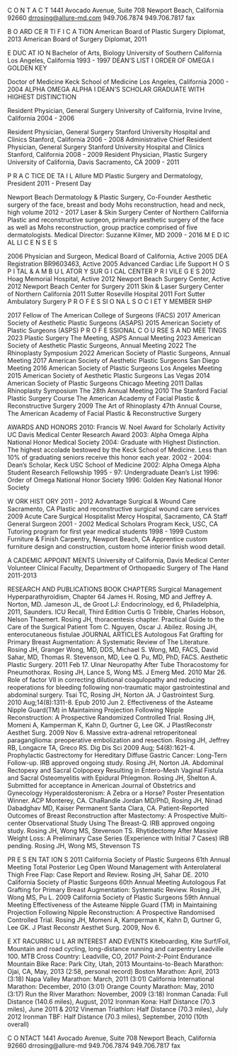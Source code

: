 


 
C O N T A C T
1441 Avocado Avenue, Suite 708 Newport Beach, California 92660
drrosing@allure-md.com 949.706.7874
949.706.7817 fax

B O ARD CE R TI F I C A TION 
American Board of Plastic Surgery Diplomat, 2013
American Board of Surgery Diplomat, 2011

E DUC AT IO N
Bachelor of Arts, Biology University of Southern California Los Angeles, California
1993 - 1997
DEAN’S LIST I ORDER OF OMEGA I GOLDEN KEY

Doctor of Medicine Keck School of Medicine Los Angeles, California 2000 - 2004
ALPHA OMEGA ALPHA I DEAN’S SCHOLAR GRADUATE WITH HIGHEST DISTINCTION

Resident Physician, General Surgery University of California, Irvine Irvine, California
2004 - 2006

Resident Physician, General Surgery Stanford University Hospital and Clinics Stanford, California
2006 - 2008
Administrative Chief
Resident Physician, General Surgery Stanford University Hospital and Clinics Stanford, California
2008 - 2009
Resident Physician, Plastic Surgery University of California, Davis Sacramento, CA
2009 - 2011
 
P R A C TICE DE TA I L
Allure MD Plastic Surgery and Dermatology, President
2011 - Present Day

Newport Beach Dermatology & Plastic Surgery, Co-Founder
Aesthetic surgery of the face, breast and body Mohs reconstruction, head and neck, high volume 2012 - 2017
Laser & Skin Surgery Center of Northern California
Plastic and reconstructive surgeon, primarily aesthetic surgery of the face
as well as Mohs reconstruction, group practice comprised of five dermatologists. Medical Director: Suzanne Kilmer, MD
2009 - 2016
M E D IC AL LI C E N S E S

2006 Physician and Surgeon, Medical Board of California, Active 2005 DEA Registration BR9603463, Active
2005 Advanced Cardiac Life Support
H O S P I TAL & A M B U L ATOR Y SUR G I CAL CENTER P R I VILE G E S
2012 Hoag Memorial Hospital, Active
2012 Newport Beach Surgery Center, Active 2012 Newport Beach Center for Surgery
2011 Skin & Laser Surgery Center of Northern California 2011 Sutter Roseville Hospital
2011 Fort Sutter Ambulatory Surgery
P R O F E S SI O NA L S O C I ET Y MEMBER SHIP 

2017 Fellow of The American College of Surgeons (FACS) 2017 American Society of Aesthetic Plastic Surgeons (ASAPS) 2015 American Society of Plastic Surgeons (ASPS)
P R O F E SSIONAL C O U RSE S A ND MEE TINGS 
2023 Plastic Surgery The Meeting, ASPS Annual Meeting
2023 American Society of Aesthetic Plastic Surgeons, Annual Meeting 2022 The Rhinoplasty Symposium
2022 American Society of Plastic Surgeons, Annual Meeting
2017 American Society of Aesthetic Plastic Surgeons San Diego Meeting 2016 American Society of Plastic Surgeons Los Angeles Meeting
2015 American Society of Aesthetic Plastic Surgeons Las Vegas 2014 American Society of Plastic Surgeons Chicago Meeting 2011 Dallas Rhinoplasty Symposium The 28th Annual Meeting 2010 The Stanford Facial Plastic Surgery Course
The American Academy of Facial Plastic & Reconstructive Surgery 2009 The Art of Rhinoplasty
47th Annual Course, The American Academy of Facial Plastic & Reconstructive Surgery
 


 
AWARDS AND HONORS 
2010: Francis W. Noel Award for Scholarly Activity UC Davis Medical Center Research Award
2003: Alpha Omega Alpha National Honor Medical Society
2004: Graduate with Highest Distinction. The highest accolade bestowed by the Keck School of Medicine. Less than 10% of graduating seniors receive this honor each year.
2002 - 2004: Dean’s Scholar, Keck USC School of Medicine
2002: Alpha Omega Alpha Student Research Fellowship
1995 - 97: Undergraduate Dean’s List
1996: Order of Omega National Honor Society
1996: Golden Key National Honor Society

W ORK HIST ORY 
2011 - 2012
Advantage Surgical & Wound Care
Sacramento, CA
Plastic and reconstructive surgical wound care services
2009
Acute Care Surgical Hospitalist Mercy Hospital, Sacramento, CA
Staff General Surgeon
2001 - 2002
Medical Scholars Program Keck, USC, CA
Tutoring program for first year medical students
1998 - 1999
Custom Furniture & Finish Carpentry,
Newport Beach, CA
Apprentice custom furniture design and construction, custom home interior finish wood detail.
 
A CADEMIC APPOINT MENTS 
University of California, Davis Medical Center
Volunteer Clinical Faculty, Department of Orthopaedic Surgery of The Hand 2011-2013

RESEARCH AND PUBLICATIONS 
BOOK CHAPTERS 
Surgical Management Hyperparathyroidism, Chapter 64
James H. Rosing, MD and Jeffrey A. Norton, MD. Jameson JL, de Groot LJ: Endocrinology, ed 6, Philadelphia, 2011, Saunders.
ICU Recall, Third Edition
Curtis G Tribble, Charles Hobson, Nelson Thaemert. Rosing JH, thoracentesis chapter.
Practical Guide to the Care of the Surgical Patient
Tom C. Nguyen, Oscar J. Abilez. Rosing JH, enterocutaneous fistulae
JOURNAL ARTICLES 
Autologous Fat Grafting for Primary Breast Augmentation: A Systematic Review of The Literature. Rosing JH, Granger Wong, MD, DDS, Michael S. Wong, MD, FACS, David Sahar, MD, Thomas R. Stevenson, MD, Lee Q. Pu, MD, PhD, FACS. Aesthetic Plastic Surgery. 2011 Feb 17.
Ulnar Neuropathy After Tube Thoracostomy for Pneumothorax. Rosing JH, Lance S, Wong MS. J Emerg Med. 2010 Mar 26.
Role of factor VII in correcting dilutional coagulopathy and reducing reoperations for bleeding following non-traumatic major gastrointestinal and abdominal surgery. Tsai TC, Rosing JH, Norton JA. J Gastrointest Surg. 2010 Aug;14(8):1311-8. Epub 2010 Jun 2.
Effectiveness of the Asteame Nipple Guard(TM) in Maintaining Projection Following Nipple Reconstruction: A Prospective Randomized Controlled Trial. Rosing JH, Momeni A, Kamperman K, Kahn D, Gurtner G, Lee GK. J PlastReconstr Aesthet Surg. 2009 Nov 6.
Massive extra-adrenal retroperitoneal paraganglioma: preoperative embolization and resection.
Rosing JH, Jeffrey RB, Longacre TA, Greco RS. Dig Dis Sci 2009 Aug; 54(8):1621-4.
Prophylactic Gastrectomy for Hereditary Diffuse Gastric Cancer: Long-Tern Follow-up. IRB approved ongoing study. Rosing JH, Norton JA.
Abdominal Rectopexy and Sacral Colpopexy Resulting in Entero-Mesh Vaginal Fistula and Sacral Osteomyelitis with Epidural Phlegmon. Rosing JH, Shelton A. Submitted for acceptance in American Journal of Obstetrics and Gynecology
Hyperaldosteronism: A Zebra or a Horse? Poster Presentation Winner. ACP Monterey, CA. ChaRandle Jordan MD/PhD, Rosing JH, Ninad Dabadghav MD, Kaiser Permanent Santa Clara, CA.
Patient-Reported Outcomes of Breast Reconstruction after Mastectomy: A Prospective Multi-center Observational Study Using The Breast-Q. IRB approved ongoing study. Rosing JH, Wong MS, Stevenson TS.
Rhytidectomy After Massive Weight Loss: A Preliminary Case Series
(Experience with Initial 7 Cases) IRB pending. Rosing JH, Wong MS, Stevenson TS
 



PR E S EN TAT ION S
2011
California Society of Plastic Surgeons 61th Annual Meeting
Total Posterior Leg Open Wound Management with Anterolateral Thigh Free Flap: Case Report and Review. Rosing JH, Sahar DE.
2010
California Society of Plastic Surgeons 60th Annual Meeting
Autologous Fat Grafting for Primary Breast Augmentation: Systematic Review. Rosing JH, Wong MS, Pu L.
2009
California Society of Plastic Surgeons 59th Annual Meeting
Effectiveness of the Asteame Nipple Guard (TM) in Maintaining Projection Following Nipple Reconstruction: A Prospective Randomised Controlled Trial. Rosing JH, Momeni A, Kamperman K, Kahn D, Gurtner G, Lee GK. J Plast Reconstr Aesthet Surg. 2009, Nov 6.

E XT RACURRIC U L AR INTEREST AND EVENTS 
Kiteboarding, Kite Surf/Foil, Mountain and road cycling, long-distance running and carpentry
Leadville 100. MTB Cross Country: Leadville, CO, 2017
Point-2-Point Endurance Mountain Bike Race: Park City, Utah, 2013 Mountains-to-Beach Marathon: Ojai, CA, May, 2013 (2:58, personal record) Boston Marathon: April, 2013 (3:18)
Napa Valley Marathon: March, 2011 (3:01)
California International Marathon: December, 2010 (3:01)
Orange County Marathon: May, 2010 (3:17)
Run the River Marathon: November, 2009 (3:18)
Ironman Canada: Full Distance (140.6 miles), August, 2012 Ironman Kona: Half Distance (70.3 miles), June 2011 & 2012 Vineman Triathlon: Half Distance (70.3 miles), July 2012
Ironman TBF: Half Distance (70.3 miles), September, 2010 (10th overall)

C O NTACT 
1441 Avocado Avenue, Suite 708 Newport Beach, California 92660
drrosing@allure-md
949.706.7874
949.706.7817 fax
